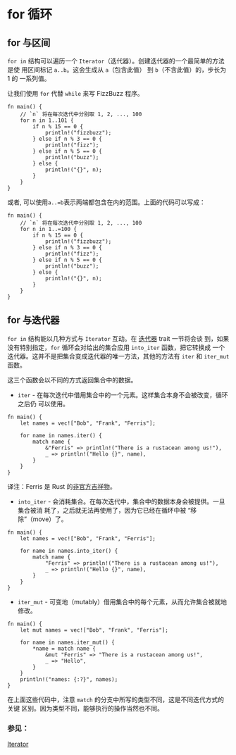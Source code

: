 # for 循环

## for 与区间

`for in` 结构可以遍历一个 `Iterator`（迭代器）。创建迭代器的一个最简单的方法是使
用区间标记 `a..b`。这会生成从 `a`（包含此值） 到 `b`（不含此值）的，步长为 1 的
一系列值。

让我们使用 `for` 代替 `while` 来写 FizzBuzz 程序。

```rust,editable
fn main() {
    // `n` 将在每次迭代中分别取 1, 2, ..., 100
    for n in 1..101 {
        if n % 15 == 0 {
            println!("fizzbuzz");
        } else if n % 3 == 0 {
            println!("fizz");
        } else if n % 5 == 0 {
            println!("buzz");
        } else {
            println!("{}", n);
        }
    }
}
```

或者, 可以使用`a..=b`表示两端都包含在内的范围。上面的代码可以写成：

```rust,editable
fn main() {
    // `n` 将在每次迭代中分别取 1, 2, ..., 100
    for n in 1..=100 {
        if n % 15 == 0 {
            println!("fizzbuzz");
        } else if n % 3 == 0 {
            println!("fizz");
        } else if n % 5 == 0 {
            println!("buzz");
        } else {
            println!("{}", n);
        }
    }
}
```


## for 与迭代器

`for in` 结构能以几种方式与 `Iterator` 互动。在 [迭代器][iter] trait 一节将会谈
到，如果没有特别指定，`for` 循环会对给出的集合应用 `into_iter` 函数，把它转换成
一个迭代器。这并不是把集合变成迭代器的唯一方法，其他的方法有 `iter` 和
 `iter_mut` 函数。

这三个函数会以不同的方式返回集合中的数据。

* `iter` - 在每次迭代中借用集合中的一个元素。这样集合本身不会被改变，循环之后仍
  可以使用。

```rust,editable
fn main() {
    let names = vec!["Bob", "Frank", "Ferris"];

    for name in names.iter() {
        match name {
            &"Ferris" => println!("There is a rustacean among us!"),
            _ => println!("Hello {}", name),
        }
    }
}
```

译注：Ferris 是 Rust 的[非官方吉祥物](https://www.rustacean.net/)。

* `into_iter` - 会消耗集合。在每次迭代中，集合中的数据本身会被提供。一旦集合被消
  耗了，之后就无法再使用了，因为它已经在循环中被 “移除”（move）了。
  
```rust,editable
fn main() {
    let names = vec!["Bob", "Frank", "Ferris"];

    for name in names.into_iter() {
        match name {
            "Ferris" => println!("There is a rustacean among us!"),
            _ => println!("Hello {}", name),
        }
    }
}
```

* `iter_mut` - 可变地（mutably）借用集合中的每个元素，从而允许集合被就地修改。

```rust,editable
fn main() {
    let mut names = vec!["Bob", "Frank", "Ferris"];

    for name in names.iter_mut() {
        *name = match name {
            &mut "Ferris" => "There is a rustacean among us!",
            _ => "Hello",
        }
    }
    println!("names: {:?}", names);
}
```

在上面这些代码中，注意 `match` 的分支中所写的类型不同，这是不同迭代方式的关键
区别。因为类型不同，能够执行的操作当然也不同。

### 参见：

[Iterator][iter]

[iter]: ../trait/iter.md
